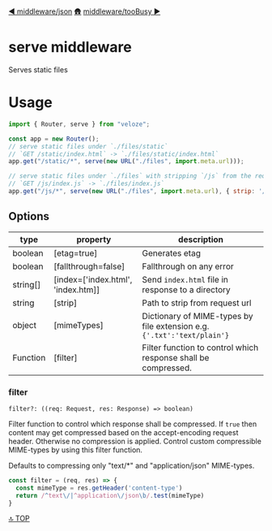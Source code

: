 [◀︎ middleware/json](../middleware/json.md)
[🛖](../index.md)
[middleware/tooBusy ▶](../middleware/tooBusy.md)

# serve middleware

Serves static files

# Usage

```js
import { Router, serve } from "veloze";

const app = new Router();
// serve static files under `./files/static`
// `GET /static/index.html` -> `./files/static/index.html`
app.get("/static/*", serve(new URL("./files", import.meta.url)));

// serve static files under `./files` with stripping `/js` from the request url
// `GET /js/index.js` -> `./files/index.js`
app.get("/js/*", serve(new URL("./files", import.meta.url), { strip: '/js' }));
```

## Options

| type      | property                             | description                                                    |
| --------- | ------------------------------------ | -------------------------------------------------------------- |
| boolean   | \[etag=true]                         | Generates etag                                                 |
| boolean   | \[fallthrough=false]                 | Fallthrough on any error                                       |
| string\[] | \[index=\['index.html', 'index.htm]] | Send `index.html` file in response to a directory              |
| string    | \[strip]                             | Path to strip from request url                                 |
| object    | \[mimeTypes]                | Dictionary of MIME-types by file extension e.g. `{'.txt':'text/plain'}` |
| Function  | \[filter]                            | Filter function to control which response shall be compressed. |

### filter

    filter?: ((req: Request, res: Response) => boolean)

Filter function to control which response shall be compressed. If `true` then content may get compressed based on the accept-encoding request header. Otherwise no compression is applied. 
Control custom compressible MIME-types by using this filter function.

Defaults to compressing only "text/*" and "application/json" MIME-types.

```js
const filter = (req, res) => {
  const mimeType = res.getHeader('content-type')
  return /^text\/|^application\/json\b/.test(mimeType)
}
```


[🔝 TOP](#top)
